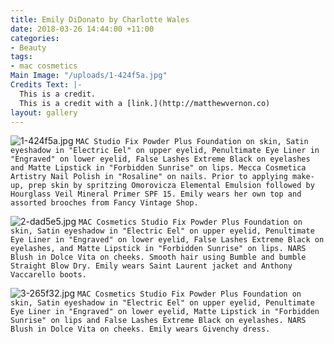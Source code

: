 ```yaml
---
title: Emily DiDonato by Charlotte Wales
date: 2018-03-26 14:44:00 +11:00
categories:
- Beauty
tags:
- mac cosmetics
Main Image: "/uploads/1-424f5a.jpg"
Credits Text: |-
  This is a credit.
  This is a credit with a [link.](http://matthewvernon.co)
layout: gallery
---
```


![1-424f5a.jpg](/uploads/1-424f5a.jpg)
`MAC Studio Fix Powder Plus Foundation on skin, Satin eyeshadow in "Electric Eel" on upper eyelid, Penultimate Eye Liner in "Engraved" on lower eyelid, False Lashes Extreme Black on eyelashes and Matte Lipstick in "Forbidden Sunrise" on lips. Mecca Cosmetica Artistry Nail Polish in "Rosaline" on nails. Prior to applying make-up, prep skin by spritzing Omorovicza Elemental Emulsion followed by Hourglass Veil Mineral Primer SPF 15. Emily wears her own top and assorted brooches from Fancy Vintage Shop.`

![2-dad5e5.jpg](/uploads/2-dad5e5.jpg)
`MAC Cosmetics Studio Fix Powder Plus Foundation on skin, Satin eyeshadow in "Electric Eel" on upper eyelid, Penultimate Eye Liner in "Engraved" on lower eyelid, False Lashes Extreme Black on eyelashes, and Matte Lipstick in "Forbidden Sunrise" on lips. NARS Blush in Dolce Vita on cheeks. Smooth hair using Bumble and bumble Straight Blow Dry. Emily wears Saint Laurent jacket and Anthony Vaccarello boots.`

![3-265f32.jpg](/uploads/3-265f32.jpg)
`MAC Cosmetics Studio Fix Powder Plus Foundation on skin, Satin eyeshadow in "Electric Eel" on upper eyelid, Penultimate Eye Liner in "Engraved" on lower eyelid, Matte Lipstick in "Forbidden Sunrise" on lips and False Lashes Extreme Black on eyelashes. NARS Blush in Dolce Vita on cheeks. Emily wears Givenchy dress.`
